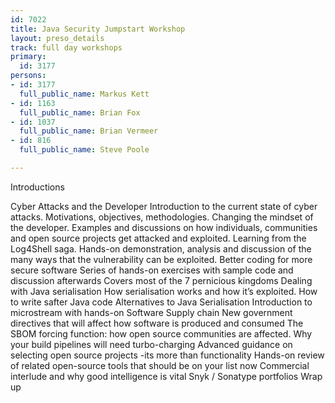 ```yaml
---
id: 7022
title: Java Security Jumpstart Workshop
layout: preso_details
track: full day workshops
primary:
  id: 3177
persons:
- id: 3177
  full_public_name: Markus Kett
- id: 1163
  full_public_name: Brian Fox
- id: 1037
  full_public_name: Brian Vermeer
- id: 816
  full_public_name: Steve Poole

---
```

Introductions
 
Cyber Attacks and the Developer
           Introduction to the current state of cyber attacks. Motivations, objectives, methodologies.
           Changing the mindset of the developer. Examples and discussions on how individuals, communities and open source projects get attacked and exploited.
Learning from the Log4Shell saga.
           Hands-on demonstration, analysis and discussion of the many ways that the vulnerability can be exploited.
Better coding for more secure software
           Series of hands-on exercises with sample code and discussion afterwards
           Covers most of the 7 pernicious kingdoms
Dealing with Java serialisation
           How serialisation works and how it’s exploited.
	How to write safter Java code
           Alternatives to Java Serialisation
           Introduction to microstream with hands-on
Software Supply chain
           New government directives that will affect how software is produced and consumed
	The SBOM forcing function:
	 how open source communities are affected.
	Why your build pipelines will need turbo-charging
           Advanced guidance on selecting open source projects -its more than functionality
           Hands-on review of related open-source tools that should be on your list now
           Commercial interlude and why good intelligence is vital
           Snyk / Sonatype portfolios
Wrap up
